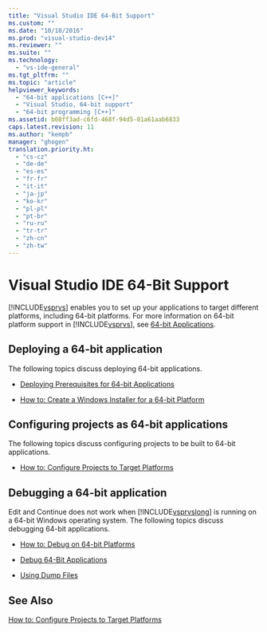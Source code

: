 ```yaml
---
title: "Visual Studio IDE 64-Bit Support"
ms.custom: ""
ms.date: "10/18/2016"
ms.prod: "visual-studio-dev14"
ms.reviewer: ""
ms.suite: ""
ms.technology: 
  - "vs-ide-general"
ms.tgt_pltfrm: ""
ms.topic: "article"
helpviewer_keywords: 
  - "64-bit applications [C++]"
  - "Visual Studio, 64-bit support"
  - "64-bit programming [C++]"
ms.assetid: b08ff3ad-c6fd-468f-94d5-01a61aab6833
caps.latest.revision: 11
ms.author: "kempb"
manager: "ghogen"
translation.priority.ht: 
  - "cs-cz"
  - "de-de"
  - "es-es"
  - "fr-fr"
  - "it-it"
  - "ja-jp"
  - "ko-kr"
  - "pl-pl"
  - "pt-br"
  - "ru-ru"
  - "tr-tr"
  - "zh-cn"
  - "zh-tw"
---
```

# Visual Studio IDE 64-Bit Support
[!INCLUDE[vsprvs](../codequality/includes/vsprvs_md.md)] enables you to set up your applications to target different platforms, including 64-bit platforms. For more information on 64-bit platform support in [!INCLUDE[vsprvs](../codequality/includes/vsprvs_md.md)], see [64-bit Applications](../Topic/64-bit%20Applications.md).  
  
## Deploying a 64-bit application  
 The following topics discuss deploying 64-bit applications.  
  
-   [Deploying Prerequisites for 64-bit Applications](../deployment/deploying-prerequisites-for-64-bit-applications.md)  
  
-   [How to: Create a Windows Installer for a 64-bit Platform](http://msdn.microsoft.com/en-us/232bfc64-f99a-4cc6-9806-ba70bb9a09ff)  
  
## Configuring projects as 64-bit applications  
 The following topics discuss configuring projects to be built to 64-bit applications.  
  
-   [How to: Configure Projects to Target Platforms](../ide/how-to--configure-projects-to-target-platforms.md)  
  
## Debugging a 64-bit application  
 Edit and Continue does not work when [!INCLUDE[vsprvslong](../codequality/includes/vsprvslong_md.md)] is running on a 64-bit Windows operating system. The following topics discuss debugging 64-bit applications.  
  
-   [How to: Debug on 64-bit Platforms](http://msdn.microsoft.com/en-us/27495e23-a624-46fb-996f-043d0a816dd5)  
  
-   [Debug 64-Bit Applications](../debugger/debug-64-bit-applications.md)  
  
-   [Using Dump Files](../debugger/using-dump-files.md)  
  
## See Also  
 [How to: Configure Projects to Target Platforms](../ide/how-to--configure-projects-to-target-platforms.md)